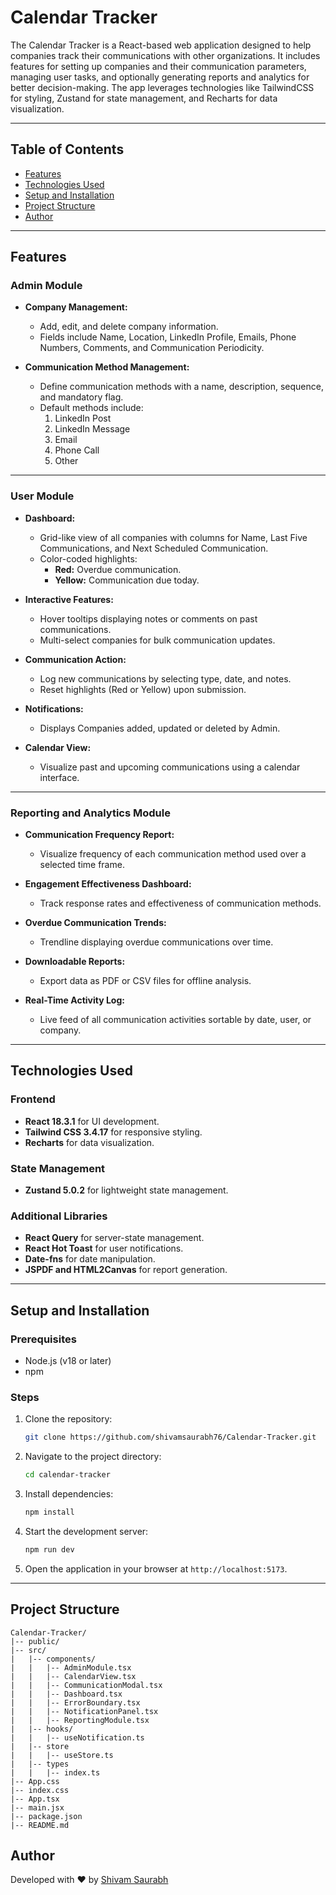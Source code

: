 # Calendar Tracker

The Calendar Tracker is a React-based web application designed to help companies track their communications with other organizations. It includes features for setting up companies and their communication parameters, managing user tasks, and optionally generating reports and analytics for better decision-making. The app leverages technologies like TailwindCSS for styling, Zustand for state management, and Recharts for data visualization.

---

## Table of Contents
- [Features](#features)
- [Technologies Used](#technologies-used)
- [Setup and Installation](#setup-and-installation)
- [Project Structure](#project-structure)
- [Author](#author)

---

## Features  

### Admin Module  
- **Company Management:**  
  - Add, edit, and delete company information.  
  - Fields include Name, Location, LinkedIn Profile, Emails, Phone Numbers, Comments, and Communication Periodicity.  

- **Communication Method Management:**  
  - Define communication methods with a name, description, sequence, and mandatory flag.  
  - Default methods include:  
    1. LinkedIn Post  
    2. LinkedIn Message  
    3. Email  
    4. Phone Call  
    5. Other  

---

### User Module  
- **Dashboard:**  
  - Grid-like view of all companies with columns for Name, Last Five Communications, and Next Scheduled Communication.  
  - Color-coded highlights:  
    - **Red:** Overdue communication.  
    - **Yellow:** Communication due today.  

- **Interactive Features:**  
  - Hover tooltips displaying notes or comments on past communications.  
  - Multi-select companies for bulk communication updates.  

- **Communication Action:**  
  - Log new communications by selecting type, date, and notes.  
  - Reset highlights (Red or Yellow) upon submission.  

- **Notifications:**  
  - Displays Companies added, updated or deleted by Admin.  

- **Calendar View:**  
  - Visualize past and upcoming communications using a calendar interface.  

---

### Reporting and Analytics Module  
- **Communication Frequency Report:**  
  - Visualize frequency of each communication method used over a selected time frame.  

- **Engagement Effectiveness Dashboard:**  
  - Track response rates and effectiveness of communication methods.  

- **Overdue Communication Trends:**  
  - Trendline displaying overdue communications over time.  

- **Downloadable Reports:**  
  - Export data as PDF or CSV files for offline analysis.  

- **Real-Time Activity Log:**  
  - Live feed of all communication activities sortable by date, user, or company.  

---

## Technologies Used  

### Frontend  
- **React 18.3.1** for UI development.  
- **Tailwind CSS 3.4.17** for responsive styling.  
- **Recharts** for data visualization.  

### State Management  
- **Zustand 5.0.2** for lightweight state management.  

### Additional Libraries  
- **React Query** for server-state management.  
- **React Hot Toast** for user notifications.  
- **Date-fns** for date manipulation.  
- **JSPDF and HTML2Canvas** for report generation.  

---

## Setup and Installation

### Prerequisites
- Node.js (v18 or later)
- npm

### Steps
1. Clone the repository:
   ```bash
   git clone https://github.com/shivamsaurabh76/Calendar-Tracker.git  
   ```

2. Navigate to the project directory:
   ```bash
   cd calendar-tracker
   ```

3. Install dependencies:
   ```bash
   npm install
   ```

4. Start the development server:
   ```bash
   npm run dev
   ```

5. Open the application in your browser at `http://localhost:5173`.

---

## Project Structure
```
Calendar-Tracker/
|-- public/
|-- src/
|   |-- components/
|   |   |-- AdminModule.tsx
|   |   |-- CalendarView.tsx
|   |   |-- CommunicationModal.tsx
|   |   |-- Dashboard.tsx
|   |   |-- ErrorBoundary.tsx
|   |   |-- NotificationPanel.tsx
|   |   |-- ReportingModule.tsx
|   |-- hooks/
|   |   |-- useNotification.ts
|   |-- store
|   |   |-- useStore.ts
|   |-- types
|   |   |-- index.ts
|-- App.css
|-- index.css
|-- App.tsx
|-- main.jsx
|-- package.json
|-- README.md
```

## Author

Developed with ❤️ by [Shivam Saurabh](https://github.com/shivamsaurabh76)